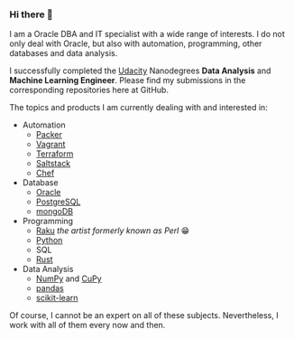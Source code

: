 ### Hi there 👋

I am a Oracle DBA and IT specialist with a wide range of interests. I do not only deal with Oracle, but also with automation, programming, other databases and data analysis. 

I successfully completed the [Udacity](https://www.udacity.com/) Nanodegrees **Data Analysis** and **Machine Learning Engineer**. Please find my submissions in the corresponding repositories here at GitHub.

The topics and products I am currently dealing with and interested in:

- Automation
  - [Packer](https://www.packer.io/)
  - [Vagrant](https://www.vagrantup.com/)
  - [Terraform](https://www.terraform.io/)
  - [Saltstack](https://saltproject.io/)
  - [Chef](https://www.chef.io/)
- Database
  - [Oracle](https://www.oracle.com)
  - [PostgreSQL](https://www.postgresql.org/)
  - [mongoDB](https://www.mongodb.com/)
- Programming
  - [Raku](https://raku.org/) *the artist formerly known as Perl* 😁
  - [Python](https://www.python.org/)
  - SQL
  - [Rust](https://www.rust-lang.org/)
- Data Analysis
  - [NumPy](https://numpy.org/) and [CuPy](https://cupy.dev/)
  - [pandas](https://pandas.pydata.org/)
  - [scikit-learn](https://scikit-learn.org/)

Of course, I cannot be an expert on all of these subjects.
Nevertheless, I work with all of them every now and then.
